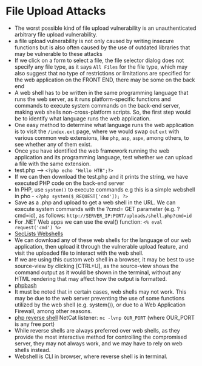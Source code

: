 # File Upload Attacks
- The worst possible kind of file upload vulnerability is an unauthenticated arbitrary file upload vulnerability.
- a file upload vulnerability is not only caused by writing insecure functions but is also often caused by the use of outdated libraries that may be vulnerable to these attacks
- If we click on a form to select a file, the file selector dialog does not specify any file type, as it says `All Files` for the file type, which may also suggest that no type of restrictions or limitations are specified for the web application on the FRONT END, there may be some on the back end
-  A web shell has to be written in the same programming language that runs the web server, as it runs platform-specific functions and commands to execute system commands on the back-end server, making web shells non-cross-platform scripts. So, the first step would be to identify what language runs the web application.
-  One easy method to determine what language runs the web application is to visit the `/index.ext` page, where we would swap out `ext` with various common web extensions, like `php`, `asp`, `aspx`, among others, to see whether any of them exist.
-  Once you have identified the web framework running the web application and its programming language, test whether we can upload a file with the same extension.
-  test.php --> `<?php echo "Hello HTB";?>`
-  If we can then download the test.php and it prints the string, we have executed PHP code on the back-end server
-  In PHP, use `system()` to execute commands e.g this is a simple webshell in pho - `<?php system($_REQUEST['cmd']); ?>`
  - Save as a .php and upload to get a web shell in the URL. We can execute system commands with the ?cmd= GET parameter (e.g. ?cmd=id), as follows: `http://SERVER_IP:PORT/uploads/shell.php?cmd=id`
- For .NET Web apps we can use the eval() function: `<% eval request('cmd') %> `
-  [SecLists Webshells](https://github.com/danielmiessler/SecLists/tree/master/Web-Shells)
-  We can download any of these web shells for the language of our web application, then upload it through the vulnerable upload feature, and visit the uploaded file to interact with the web shell.
-  If we are using this custom web shell in a browser, it may be best to use source-view by clicking [CTRL+U], as the source-view shows the command output as it would be shown in the terminal, without any HTML rendering that may affect how the output is formatted.
- [phpbash](https://github.com/Arrexel/phpbash)
- It must be noted that in certain cases, web shells may not work. This may be due to the web server preventing the use of some functions utilized by the web shell (e.g. system()), or due to a Web Application Firewall, among other reasons. 
-  [php reverse shell](https://github.com/pentestmonkey/php-reverse-shell)
NetCat listener: `nc -lvnp OUR_PORT` (where OUR_PORT is any free port)
- While reverse shells are always preferred over web shells, as they provide the most interactive method for controlling the compromised server, they may not always work, and we may have to rely on web shells instead.
- Webshell is CLI in browser, where reverse shell is in terminal.
